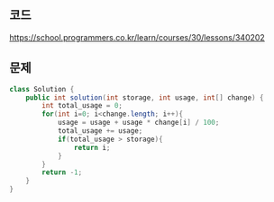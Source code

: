 ## 코드

https://school.programmers.co.kr/learn/courses/30/lessons/340202

## 문제

```java
class Solution {
    public int solution(int storage, int usage, int[] change) {
        int total_usage = 0;
        for(int i=0; i<change.length; i++){
            usage = usage + usage * change[i] / 100;
            total_usage += usage;
            if(total_usage > storage){
                return i;
            }
        }
        return -1;
    }
}
```

